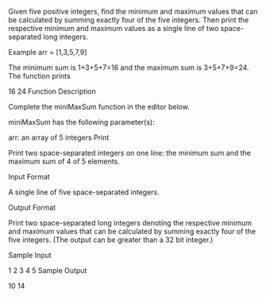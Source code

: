 Given five positive integers, find the minimum and maximum values that can be calculated by summing exactly four of the five integers. Then print the respective minimum and maximum values as a single line of two space-separated long integers.

Example
arr = [1,3,5,7,9]

The minimum sum is 1+3+5+7=16 and the maximum sum is 3+5+7+9=24. The function prints

16 24
Function Description

Complete the miniMaxSum function in the editor below.

miniMaxSum has the following parameter(s):

arr: an array of 5 integers
Print

Print two space-separated integers on one line: the minimum sum and the maximum sum of 4 of 5  elements.

Input Format

A single line of five space-separated integers.


Output Format

Print two space-separated long integers denoting the respective minimum and maximum values that can be calculated by summing exactly four of the five integers. (The output can be greater than a 32 bit integer.)

Sample Input

1 2 3 4 5
Sample Output

10 14
